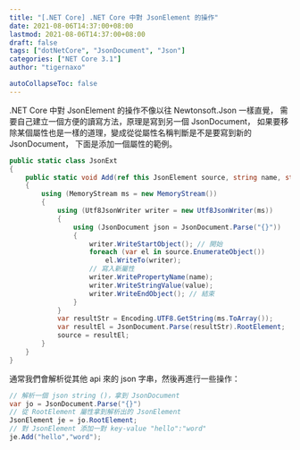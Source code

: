 ```yaml
---
title: "[.NET Core] .NET Core 中對 JsonElement 的操作"
date: 2021-08-06T14:37:00+08:00
lastmod: 2021-08-06T14:37:00+08:00
draft: false
tags: ["dotNetCore", "JsonDocument", "Json"]
categories: ["NET Core 3.1"]
author: "tigernaxo"

autoCollapseToc: false 
---
```

.NET Core 中對 JsonElement 的操作不像以往 Newtonsoft.Json 一樣直覺，
需要自己建立一個方便的讀寫方法，原理是寫到另一個 JsonDocument，
如果要移除某個屬性也是一樣的道理，變成從從屬性名稱判斷是不是要寫到新的 JsonDocument，
下面是添加一個屬性的範例。
```c#
public static class JsonExt
{
	public static void Add(ref this JsonElement source, string name, string value)
	{
		using (MemoryStream ms = new MemoryStream())
		{
			using (Utf8JsonWriter writer = new Utf8JsonWriter(ms))
			{
				using (JsonDocument json = JsonDocument.Parse("{}"))
				{
					writer.WriteStartObject(); // 開始
					foreach (var el in source.EnumerateObject())
						el.WriteTo(writer);
					// 寫入新屬性
					writer.WritePropertyName(name);
					writer.WriteStringValue(value);
					writer.WriteEndObject(); // 結束
				}
			}
			var resultStr = Encoding.UTF8.GetString(ms.ToArray());
			var resultEl = JsonDocument.Parse(resultStr).RootElement;
			source = resultEl;
		}
	}
}
```
通常我們會解析從其他 api 來的 json 字串，然後再進行一些操作：
```c#
// 解析一個 json string ()，拿到 JsonDocument
var jo = JsonDocument.Parse("{}") 
// 從 RootElement 屬性拿到解析出的 JsonElement 
JsonElement je = jo.RootElement;
// 對 JsonElement 添加一對 key-value "hello":"word"
je.Add("hello","word"); 
```